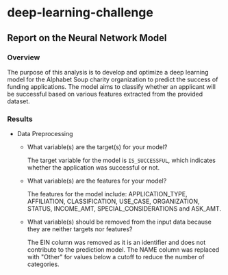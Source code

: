 # deep-learning-challenge

## Report on the Neural Network Model

### Overview
The purpose of this analysis is to develop and optimize a deep learning model for the Alphabet Soup charity organization to predict the success of funding applications. The model aims to classify whether an applicant will be successful based on various features extracted from the provided dataset.

### Results

* Data Preprocessing
    * What variable(s) are the target(s) for your model?

      The target variable for the model is `IS_SUCCESSFUL`, which indicates whether the application was successful or not.

    * What variable(s) are the features for your model?

      The features for the model include: APPLICATION_TYPE, AFFILIATION, CLASSIFICATION, USE_CASE, ORGANIZATION, STATUS, INCOME_AMT, SPECIAL_CONSIDERATIONS and ASK_AMT.
      
    * What variable(s) should be removed from the input data because they are neither targets nor features?
 
      The EIN column was removed as it is an identifier and does not contribute to the prediction model. The NAME column was replaced with "Other" for values below a cutoff to reduce the number of categories.

    
